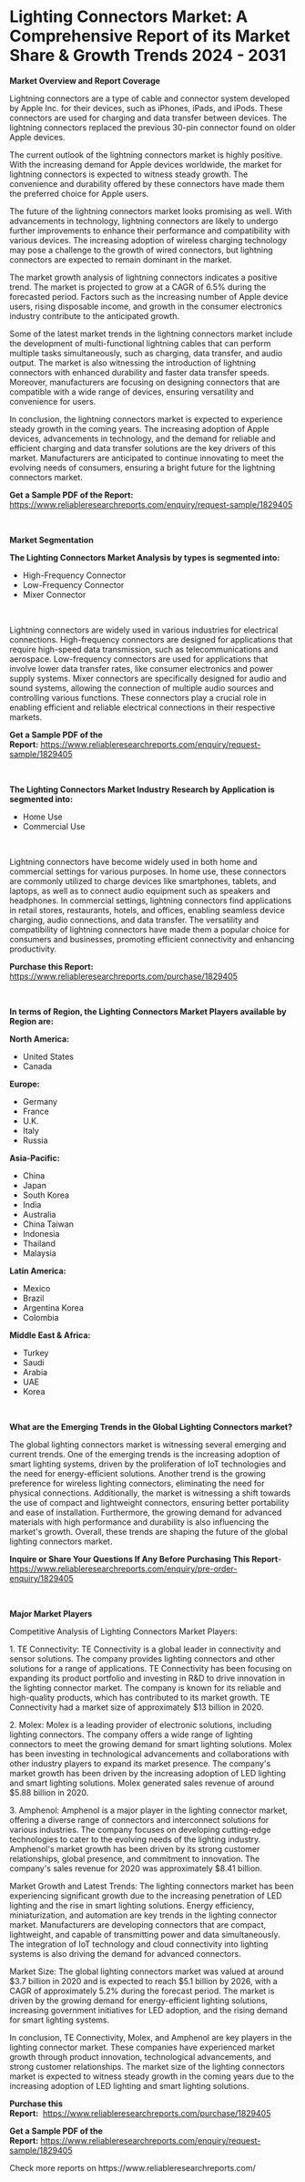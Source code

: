 <p><h1>Lighting Connectors Market: A Comprehensive Report of its Market Share & Growth Trends 2024 - 2031</h1></p><p><strong>Market Overview and Report Coverage</strong></p>
<p><p>Lightning connectors are a type of cable and connector system developed by Apple Inc. for their devices, such as iPhones, iPads, and iPods. These connectors are used for charging and data transfer between devices. The lightning connectors replaced the previous 30-pin connector found on older Apple devices.</p><p>The current outlook of the lightning connectors market is highly positive. With the increasing demand for Apple devices worldwide, the market for lightning connectors is expected to witness steady growth. The convenience and durability offered by these connectors have made them the preferred choice for Apple users.</p><p>The future of the lightning connectors market looks promising as well. With advancements in technology, lightning connectors are likely to undergo further improvements to enhance their performance and compatibility with various devices. The increasing adoption of wireless charging technology may pose a challenge to the growth of wired connectors, but lightning connectors are expected to remain dominant in the market.</p><p>The market growth analysis of lightning connectors indicates a positive trend. The market is projected to grow at a CAGR of 6.5% during the forecasted period. Factors such as the increasing number of Apple device users, rising disposable income, and growth in the consumer electronics industry contribute to the anticipated growth.</p><p>Some of the latest market trends in the lightning connectors market include the development of multi-functional lightning cables that can perform multiple tasks simultaneously, such as charging, data transfer, and audio output. The market is also witnessing the introduction of lightning connectors with enhanced durability and faster data transfer speeds. Moreover, manufacturers are focusing on designing connectors that are compatible with a wide range of devices, ensuring versatility and convenience for users.</p><p>In conclusion, the lightning connectors market is expected to experience steady growth in the coming years. The increasing adoption of Apple devices, advancements in technology, and the demand for reliable and efficient charging and data transfer solutions are the key drivers of this market. Manufacturers are anticipated to continue innovating to meet the evolving needs of consumers, ensuring a bright future for the lightning connectors market.</p></p>
<p><strong>Get a Sample PDF of the Report:</strong> <a href="https://www.reliableresearchreports.com/enquiry/request-sample/1829405">https://www.reliableresearchreports.com/enquiry/request-sample/1829405</a></p>
<p>&nbsp;</p>
<p><strong>Market Segmentation</strong></p>
<p><strong>The Lighting Connectors Market Analysis by types is segmented into:</strong></p>
<p><ul><li>High-Frequency Connector</li><li>Low-Frequency Connector</li><li>Mixer Connector</li></ul></p>
<p>&nbsp;</p>
<p><p>Lightning connectors are widely used in various industries for electrical connections. High-frequency connectors are designed for applications that require high-speed data transmission, such as telecommunications and aerospace. Low-frequency connectors are used for applications that involve lower data transfer rates, like consumer electronics and power supply systems. Mixer connectors are specifically designed for audio and sound systems, allowing the connection of multiple audio sources and controlling various functions. These connectors play a crucial role in enabling efficient and reliable electrical connections in their respective markets.</p></p>
<p><strong>Get a Sample PDF of the Report:</strong>&nbsp;<a href="https://www.reliableresearchreports.com/enquiry/request-sample/1829405">https://www.reliableresearchreports.com/enquiry/request-sample/1829405</a></p>
<p>&nbsp;</p>
<p><strong>The Lighting Connectors Market Industry Research by Application is segmented into:</strong></p>
<p><ul><li>Home Use</li><li>Commercial Use</li></ul></p>
<p>&nbsp;</p>
<p><p>Lightning connectors have become widely used in both home and commercial settings for various purposes. In home use, these connectors are commonly utilized to charge devices like smartphones, tablets, and laptops, as well as to connect audio equipment such as speakers and headphones. In commercial settings, lightning connectors find applications in retail stores, restaurants, hotels, and offices, enabling seamless device charging, audio connections, and data transfer. The versatility and compatibility of lightning connectors have made them a popular choice for consumers and businesses, promoting efficient connectivity and enhancing productivity.</p></p>
<p><strong>Purchase this Report:</strong>&nbsp; <a href="https://www.reliableresearchreports.com/purchase/1829405">https://www.reliableresearchreports.com/purchase/1829405</a></p>
<p>&nbsp;</p>
<p><strong>In terms of Region, the Lighting Connectors Market Players available by Region are:</strong></p>
<p>
    <p> <strong> North America: </strong>
        <ul>
            <li>United States</li>
            <li>Canada</li>
        </ul>
        </p> 
    <p> <strong> Europe: </strong>
        <ul>
            <li>Germany</li>
            <li>France</li>
            <li>U.K.</li>
            <li>Italy</li>
            <li>Russia</li>
        </ul>
        </p> 
    <p> <strong> Asia-Pacific: </strong>
        <ul>
            <li>China</li>
            <li>Japan</li>
            <li>South Korea</li>
            <li>India</li>
            <li>Australia</li>
            <li>China Taiwan</li>
            <li>Indonesia</li>
            <li>Thailand</li>
            <li>Malaysia</li>
        </ul>
        </p> 
    <p> <strong> Latin America: </strong>
        <ul>
            <li>Mexico</li>
            <li>Brazil</li>
            <li>Argentina Korea</li>
            <li>Colombia</li>
        </ul>
        </p> 
    <p> <strong> Middle East & Africa: </strong>
        <ul>
            <li>Turkey</li>
            <li>Saudi</li>
            <li>Arabia</li>
            <li>UAE</li>
            <li>Korea</li>
        </ul>
    </p>
    </p>
<p>&nbsp;</p>
<p><strong>What are the Emerging Trends in the Global Lighting Connectors market?</strong></p>
<p><p>The global lighting connectors market is witnessing several emerging and current trends. One of the emerging trends is the increasing adoption of smart lighting systems, driven by the proliferation of IoT technologies and the need for energy-efficient solutions. Another trend is the growing preference for wireless lighting connectors, eliminating the need for physical connections. Additionally, the market is witnessing a shift towards the use of compact and lightweight connectors, ensuring better portability and ease of installation. Furthermore, the growing demand for advanced materials with high performance and durability is also influencing the market's growth. Overall, these trends are shaping the future of the global lighting connectors market.</p></p>
<p><strong>Inquire or Share Your Questions If Any Before Purchasing This Report</strong>- <a href="https://www.reliableresearchreports.com/enquiry/pre-order-enquiry/1829405">https://www.reliableresearchreports.com/enquiry/pre-order-enquiry/1829405</a></p>
<p>&nbsp;</p>
<p><strong>Major Market Players</strong></p>
<p><p>Competitive Analysis of Lighting Connectors Market Players:</p><p>1. TE Connectivity: TE Connectivity is a global leader in connectivity and sensor solutions. The company provides lighting connectors and other solutions for a range of applications. TE Connectivity has been focusing on expanding its product portfolio and investing in R&D to drive innovation in the lighting connector market. The company is known for its reliable and high-quality products, which has contributed to its market growth. TE Connectivity had a market size of approximately $13 billion in 2020.</p><p>2. Molex: Molex is a leading provider of electronic solutions, including lighting connectors. The company offers a wide range of lighting connectors to meet the growing demand for smart lighting solutions. Molex has been investing in technological advancements and collaborations with other industry players to expand its market presence. The company's market growth has been driven by the increasing adoption of LED lighting and smart lighting solutions. Molex generated sales revenue of around $5.88 billion in 2020.</p><p>3. Amphenol: Amphenol is a major player in the lighting connector market, offering a diverse range of connectors and interconnect solutions for various industries. The company focuses on developing cutting-edge technologies to cater to the evolving needs of the lighting industry. Amphenol's market growth has been driven by its strong customer relationships, global presence, and commitment to innovation. The company's sales revenue for 2020 was approximately $8.41 billion.</p><p>Market Growth and Latest Trends: The lighting connectors market has been experiencing significant growth due to the increasing penetration of LED lighting and the rise in smart lighting solutions. Energy efficiency, miniaturization, and automation are key trends in the lighting connector market. Manufacturers are developing connectors that are compact, lightweight, and capable of transmitting power and data simultaneously. The integration of IoT technology and cloud connectivity into lighting systems is also driving the demand for advanced connectors.</p><p>Market Size: The global lighting connectors market was valued at around $3.7 billion in 2020 and is expected to reach $5.1 billion by 2026, with a CAGR of approximately 5.2% during the forecast period. The market is driven by the growing demand for energy-efficient lighting solutions, increasing government initiatives for LED adoption, and the rising demand for smart lighting systems.</p><p>In conclusion, TE Connectivity, Molex, and Amphenol are key players in the lighting connector market. These companies have experienced market growth through product innovation, technological advancements, and strong customer relationships. The market size of the lighting connectors market is expected to witness steady growth in the coming years due to the increasing adoption of LED lighting and smart lighting solutions.</p></p>
<p><strong>Purchase this Report:</strong>&nbsp;&nbsp;<a href="https://www.reliableresearchreports.com/purchase/1829405">https://www.reliableresearchreports.com/purchase/1829405</a></p>
<p></p>
<p><strong>Get a Sample PDF of the Report:</strong>&nbsp;<a href="https://www.reliableresearchreports.com/enquiry/request-sample/1829405">https://www.reliableresearchreports.com/enquiry/request-sample/1829405</a></p>
<p>Check more reports on https://www.reliableresearchreports.com/</p>
